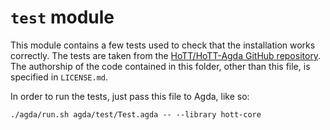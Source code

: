 # `test` module

This module contains a few tests used to check that the installation works correctly. The tests are taken from the [HoTT/HoTT-Agda GitHub repository](https://github.com/HoTT/HoTT-Agda/tree/master/test/succeed). The authorship of the code contained in this folder, other than this file, is specified in `LICENSE.md`.

In order to run the tests, just pass this file to Agda, like so:

    ./agda/run.sh agda/test/Test.agda -- --library hott-core